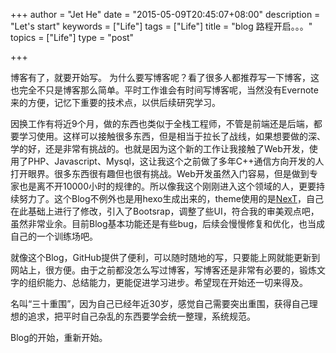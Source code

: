 +++
author = "Jet He"
date = "2015-05-09T20:45:07+08:00"
description = "Let's start"
keywords = ["Life"]
tags = ["Life"]
title = "blog 路程开启。。。"
topics = ["Life"]
type = "post"

+++

博客有了，就要开始写。
为什么要写博客呢？看了很多人都推荐写一下博客，这也完全不只是博客那么简单。平时工作谁会有时间写博客呢，当然没有Evernote来的方便，记忆下重要的技术点，以供后续研究学习。

因换工作有将近9个月，做的东西也类似于全栈工程师，不管是前端还是后端，都要学习使用。这样可以接触很多东西，但是相当于拉长了战线，如果想要做的深、学的好，还是非常有挑战的。也就是因为这个新的工作让我接触了Web开发，使用了PHP、Javascript、Mysql，这让我这个之前做了多年C++通信方向开发的人打开眼界。很多东西很有趣但也很有挑战。Web开发虽然入门容易，但是做到专家也是离不开10000小时的规律的。所以像我这个刚刚进入这个领域的人，更要持续努力了。这个Blog不例外也是用hexo生成出来的，theme使用的是[NexT](https://github.com/iissnan/hexo-theme-next)，自己在此基础上进行了修改，引入了Bootsrap，调整了些UI，符合我的审美观点吧，虽然非常业余。目前Blog基本功能还是有些bug，后续会慢慢修复和优化，也当成自己的一个训练场吧。

就像这个Blog，GitHub提供了便利，可以随时随地的写，只要能上网就能更新到网站上，很方便。由于之前都没怎么写过博客，写博客还是非常有必要的，锻炼文字的组织能力、总结能力，更能促进学习进步。希望现在开始还一切来得及。

名叫“三十重围”，因为自己已经年近30岁，感觉自己需要突出重围，获得自己理想的追求，把平时自己杂乱的东西要学会统一整理，系统规范。

Blog的开始，重新开始。